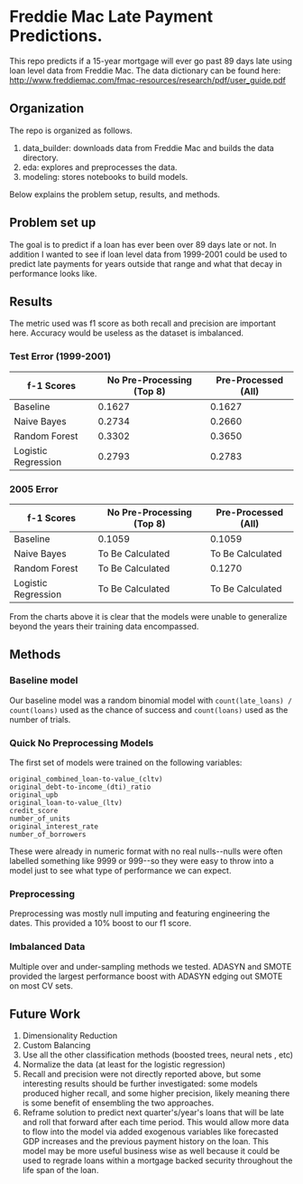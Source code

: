 # Freddie Mac Late Payment Predictions.
This repo predicts if a 15-year mortgage will ever go past 89 days late using loan level data
from Freddie Mac. The data dictionary can be found here: http://www.freddiemac.com/fmac-resources/research/pdf/user_guide.pdf

## Organization
The repo is organized as follows.
1. data_builder: downloads data from Freddie Mac and builds the
data directory.
2. eda: explores and preprocesses the data.
3. modeling: stores notebooks to build models. 

Below explains the problem setup, results, and methods.

## Problem set up
The goal is to predict if a loan has ever been over 89 days late or not. In addition
I wanted to see if loan level data from 1999-2001 could be used to predict late payments 
for years outside that range and what that decay in performance looks like. 

## Results

The metric used was f1 score as both recall and precision are
important here. Accuracy would be useless as the dataset is
imbalanced. 


### Test Error (1999-2001)

| f-1 Scores          | No Pre-Processing (Top 8) | Pre-Processed (All) |
|---------------------|---------------------------|---------------------|
| Baseline            | 0.1627                    | 0.1627              |
| Naive Bayes         | 0.2734                    | 0.2660              |
| Random Forest       | 0.3302                    | 0.3650              |
| Logistic Regression | 0.2793                    | 0.2783              |


### 2005 Error

| f-1 Scores          | No Pre-Processing (Top 8) | Pre-Processed (All) |
|---------------------|---------------------------|---------------------|
| Baseline            | 0.1059                    | 0.1059              |
| Naive Bayes         | To Be Calculated          | To Be Calculated    |
| Random Forest       | To Be Calculated          | 0.1270              |
| Logistic Regression | To Be Calculated          | To Be Calculated    |




From the charts above it is clear that the models were unable to
generalize beyond the years their training data encompassed.

## Methods

### Baseline model
Our baseline model was a random binomial model with `count(late_loans) / count(loans)`
used as the chance of success and `count(loans)` used as the number of trials.

### Quick No Preprocessing Models
   The first set of models were trained on the following variables:

    original_combined_loan-to-value_(cltv) 
    original_debt-to-income_(dti)_ratio      
    original_upb                             
    original_loan-to-value_(ltv)             
    credit_score                        
    number_of_units                     
    original_interest_rate               
    number_of_borrowers 

These were already in numeric format with no real nulls--nulls were often labelled
something like 9999 or 999--so they were easy to throw into a model just to see what
type of performance we can expect.


### Preprocessing
Preprocessing was mostly null imputing and featuring engineering the dates. This provided
a 10% boost to our f1 score.
### Imbalanced Data
Multiple over and under-sampling methods we tested. ADASYN and SMOTE provided the largest
performance boost with ADASYN edging out SMOTE on most CV sets.
## Future Work

1. Dimensionality Reduction
2. Custom Balancing
3. Use all the other classification methods (boosted trees, neural nets
   , etc)
4. Normalize the data (at least for the logistic regression)
5. Recall and precision were not directly reported above, but some interesting results
   should be further investigated: some models produced higher recall, and some higher
   precision, likely meaning there is some benefit of ensembling the two approaches.
6. Reframe solution to predict next quarter's/year's loans that will 
   be late and roll that forward after each time period. This would 
   allow more data to flow into the model via added exogenous 
   variables like forecasted GDP increases and the previous payment
   history on the loan. This model may be more useful business wise
   as well because it could be used to regrade loans within a mortgage
   backed security throughout the life span of the loan. 
   